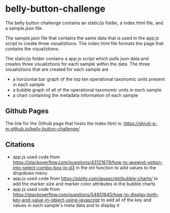 # belly-button-challenge
The belly button challenge contains an static/js folder, a index.html file, and a sample.json file.

The sample.json file that contains the same data that is used in the app.js script to create three visualiztions. The index.html file formats the page that contains the visualiztions.

The static/js folder contains a app.js script which pulls json data and creates three visualiztions for each sample within the data. The three visualiztions that are created for each sample are
- a horizontal bar graph of the top ten operational taxonomic units present in each sample
- a bubble graph of all of the operational taxonomic units in each sample
- a chart containing the metadata information of each sample
## Github Pages
The link for the Github page that hosts the index.html is: https://shruti-p-m.github.io/belly-button-challenge/
## Citations
- app.js used code from https://stackoverflow.com/questions/43121679/how-to-append-option-into-select-combo-box-in-d3 in the init function to add values to the dropdown menu
- app.js used code from https://plotly.com/javascript/bubble-charts/ to add the marker size and marker color attributes in the bubble charts
- app.js used code from https://stackoverflow.com/questions/54851645/how-to-display-both-key-and-value-in-object-using-javascript to add all of the key and values in each sample's meta data and to display it

